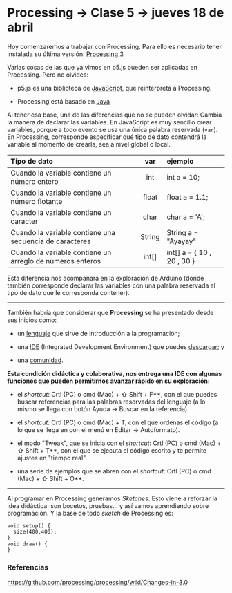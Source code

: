 # Processing → Clase 5 → jueves 18 de abril

Hoy comenzaremos a trabajar con Processing. Para ello es necesario tener instalada su última versión: [Processing 3](https://processing.org/download/)

Varias cosas de las que ya vimos en p5.js pueden ser aplicadas en Processing. Pero no olvides: 

- p5.js es una biblioteca de [JavaScript](https://es.wikipedia.org/wiki/JavaScript), que reinterpreta a Processing.

- Processing está basado en [Java](https://es.wikipedia.org/wiki/Java_(lenguaje_de_programación))

Al tener esa base, una de las diferencias que no se pueden olvidar: Cambia la manera de declarar las variables. En JavaScript es muy sencillo crear variables, porque a todo evento se usa una única palabra reservada (`var`). En Processing, corresponde especificar qué tipo de dato contendrá la variable al momento de crearla, sea a nivel global o local. 

| Tipo de dato                                               | var    | ejemplo        | 
|:-----------------------------------------------------------|:------:|:---------------|
| Cuando la variable contiene un número entero               | int    | int a = 10;    |
| Cuando la variable contiene un número flotante             | float  | float a = 1.1; |
| Cuando la variable contiene un caracter                    | char   | char a = 'A';  |
| Cuando la variable contiene una secuencia de caracteres    | String | String a = "Ayayay" |
| Cuando la variable contiene un arreglo de números enteros  | int[]  | int[] a = { 10 , 20 , 30 }  |

Esta diferencia nos acompañará en la exploración de Arduino (donde también corresponde declarar las variables con una palabra reservada al tipo de dato que le corresponda contener).

- - - - - - - - - - - -  - -

También habría que considerar que **Processing** se ha presentado desde sus inicios como: 

- un [lenguaje](https://processing.org/reference/) que sirve de introducción a la programación; 

- una [IDE](https://processing.org/reference/environment/) (Integrated Development Environment) que puedes [descargar](https://processing.org/download/); y

- una [comunidad](https://processing.org/overview/).

**Esta condición didáctica y colaborativa, nos entrega una IDE con algunas funciones que pueden permitirnos avanzar rápido en su exploración:** 

- el *shortcut*: Crtl (PC) o cmd (Mac) + ⇧ Shift + F**, con el que puedes buscar referencias para las palabras reservadas del lenguaje (a lo mismo se llega con botón Ayuda → Buscar en la referencia). 

- el *shortcut*: Crtl (PC) o cmd (Mac) + T, con el que ordenas el código (a lo que se llega en con el menú en Editar →  Autoformato).

- el modo "Tweak", que se inicia con el *shortcut*: Crtl (PC) o cmd (Mac) + ⇧ Shift + T**, con el que se ejecuta el código escrito y te permite ajustes en "tiempo real". 

- una serie de ejemplos que se abren con el *shortcut*: Crtl (PC) o cmd (Mac) + ⇧ Shift + O**.

- - - - - - - - - - - -  - -

Al programar en Processing generamos *Sketches*. Esto viene a reforzar la idea didáctica: son bocetos, pruebas… y así vamos aprendiendo sobre programación. Y la base de todo *sketch* de Processing es: 

```
void setup() {
  size(400,400);
}
void draw() {
}
```

### Referencias

https://github.com/processing/processing/wiki/Changes-in-3.0
